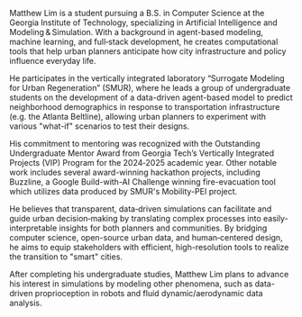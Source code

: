 Matthew Lim is a student pursuing a B.S. in Computer Science at the Georgia Institute of Technology, specializing in Artificial Intelligence and Modeling & Simulation. With a background in agent-based modeling, machine learning, and full‑stack development, he creates computational tools that help urban planners anticipate how city infrastructure and policy influence everyday life.

He participates in the vertically integrated laboratory “Surrogate Modeling for Urban Regeneration” (SMUR), where he leads a group of undergraduate students on the development of a data-driven agent-based model to predict neighborhood demographics in response to transportation infrastructure (e.g. the Atlanta Beltline), allowing urban planners to experiment with various "what-if" scenarios to test their designs.

His commitment to mentoring was recognized with the Outstanding Undergraduate Mentor Award from Georgia Tech’s Vertically Integrated Projects (VIP) Program for the 2024‑2025 academic year. Other notable work includes several award-winning hackathon projects, including Buzzline, a Google Build-with-AI Challenge winning fire-evacuation tool which utilizes data produced by SMUR's Mobility-PEI project. 

He believes that transparent, data‑driven simulations can facilitate and guide urban decision‑making by translating complex processes into easily-interpretable insights for both planners and communities. By bridging computer science, open-source urban data, and human‑centered design, he aims to equip stakeholders with efficient, high-resolution tools to realize the transition to "smart" cities.

After completing his undergraduate studies, Matthew Lim plans to advance his interest in simulations by modeling other phenomena, such as data-driven proprioception in robots and fluid dynamic/aerodynamic data analysis.
